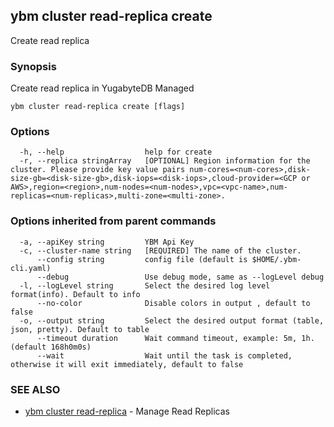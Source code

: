 ## ybm cluster read-replica create

Create read replica

### Synopsis

Create read replica in YugabyteDB Managed

```
ybm cluster read-replica create [flags]
```

### Options

```
  -h, --help                  help for create
  -r, --replica stringArray   [OPTIONAL] Region information for the cluster. Please provide key value pairs num-cores=<num-cores>,disk-size-gb=<disk-size-gb>,disk-iops=<disk-iops>,cloud-provider=<GCP or AWS>,region=<region>,num-nodes=<num-nodes>,vpc=<vpc-name>,num-replicas=<num-replicas>,multi-zone=<multi-zone>.
```

### Options inherited from parent commands

```
  -a, --apiKey string         YBM Api Key
  -c, --cluster-name string   [REQUIRED] The name of the cluster.
      --config string         config file (default is $HOME/.ybm-cli.yaml)
      --debug                 Use debug mode, same as --logLevel debug
  -l, --logLevel string       Select the desired log level format(info). Default to info
      --no-color              Disable colors in output , default to false
  -o, --output string         Select the desired output format (table, json, pretty). Default to table
      --timeout duration      Wait command timeout, example: 5m, 1h. (default 168h0m0s)
      --wait                  Wait until the task is completed, otherwise it will exit immediately, default to false
```

### SEE ALSO

* [ybm cluster read-replica](ybm_cluster_read-replica.md)	 - Manage Read Replicas

